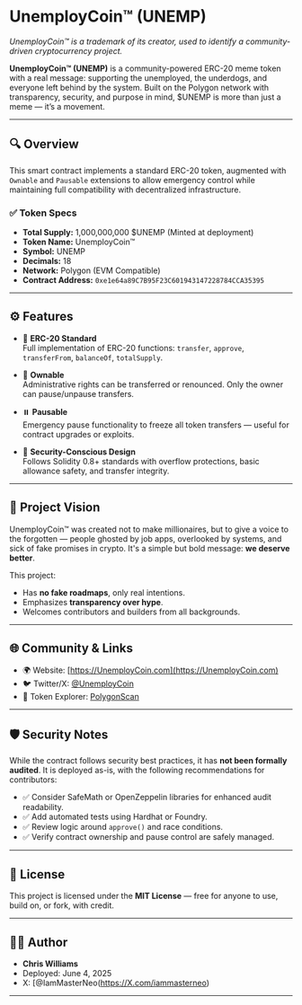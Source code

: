 # UnemployCoin™ (UNEMP)
*UnemployCoin™ is a trademark of its creator, used to identify a community-driven cryptocurrency project.*

**UnemployCoin™ (UNEMP)** is a community-powered ERC-20 meme token with a real message: supporting the unemployed, the underdogs, and everyone left behind by the system. Built on the Polygon network with transparency, security, and purpose in mind, $UNEMP is more than just a meme — it’s a movement.

---

## 🔍 Overview

This smart contract implements a standard ERC-20 token, augmented with `Ownable` and `Pausable` extensions to allow emergency control while maintaining full compatibility with decentralized infrastructure.

### ✅ Token Specs
- **Total Supply:** 1,000,000,000 $UNEMP (Minted at deployment)
- **Token Name:** UnemployCoin™
- **Symbol:** UNEMP
- **Decimals:** 18
- **Network:** Polygon (EVM Compatible)
- **Contract Address:** `0xe1e64a89C7B95F23C601943147228784CCA35395`

---

## ⚙️ Features

- 🔁 **ERC-20 Standard**  
  Full implementation of ERC-20 functions: `transfer`, `approve`, `transferFrom`, `balanceOf`, `totalSupply`.

- 🧾 **Ownable**  
  Administrative rights can be transferred or renounced. Only the owner can pause/unpause transfers.

- ⏸️ **Pausable**  
  Emergency pause functionality to freeze all token transfers — useful for contract upgrades or exploits.

- 🔐 **Security-Conscious Design**  
  Follows Solidity 0.8+ standards with overflow protections, basic allowance safety, and transfer integrity.

---

## 🧠 Project Vision

UnemployCoin™ was created not to make millionaires, but to give a voice to the forgotten — people ghosted by job apps, overlooked by systems, and sick of fake promises in crypto. It's a simple but bold message: **we deserve better**.

This project:
- Has **no fake roadmaps**, only real intentions.
- Emphasizes **transparency over hype**.
- Welcomes contributors and builders from all backgrounds.

---

## 🌐 Community & Links

- 🌍 Website: [https://UnemployCoin.com](https://UnemployCoin.com)
- 🐦 Twitter/X: [@UnemployCoin](https://X.com/UnemployCoin)
- 📜 Token Explorer: [PolygonScan](https://polygonscan.com/address/0xe1e64a89C7B95F23C601943147228784CCA35395)

---

## 🛡 Security Notes

While the contract follows security best practices, it has **not been formally audited**. It is deployed as-is, with the following recommendations for contributors:

- ✅ Consider SafeMath or OpenZeppelin libraries for enhanced audit readability.
- ✅ Add automated tests using Hardhat or Foundry.
- ✅ Review logic around `approve()` and race conditions.
- ✅ Verify contract ownership and pause control are safely managed.

---

## 📜 License

This project is licensed under the **MIT License** — free for anyone to use, build on, or fork, with credit.

---

## 🧑‍💻 Author

- **Chris Williams**
- Deployed: June 4, 2025
- X: [@IamMasterNeo(https://X.com/iammasterneo)

---


